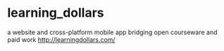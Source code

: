 learning_dollars
================

a website and cross-platform mobile app bridging open courseware and paid work http://learningdollars.com/
